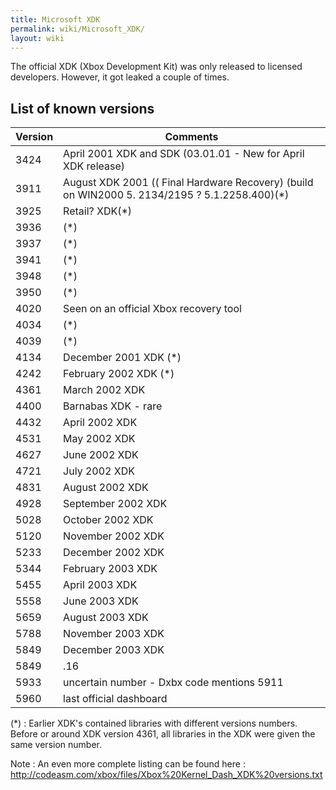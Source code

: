 ```yaml
---
title: Microsoft XDK
permalink: wiki/Microsoft_XDK/
layout: wiki
---
```


The official XDK (Xbox Development Kit) was only released to licensed
developers. However, it got leaked a couple of times.

List of known versions
----------------------

| Version | Comments                                                                                       |
|---------|------------------------------------------------------------------------------------------------|
| 3424    | April 2001 XDK and SDK (03.01.01 - New for April XDK release)                                  |
| 3911    | August XDK 2001 (( Final Hardware Recovery) (build on WIN2000 5. 2134/2195 ? 5.1.2258.400)(\*) |
| 3925    | Retail? XDK(\*)                                                                                |
| 3936    | (\*)                                                                                           |
| 3937    | (\*)                                                                                           |
| 3941    | (\*)                                                                                           |
| 3948    | (\*)                                                                                           |
| 3950    | (\*)                                                                                           |
| 4020    | Seen on an official Xbox recovery tool                                                         |
| 4034    | (\*)                                                                                           |
| 4039    | (\*)                                                                                           |
| 4134    | December 2001 XDK (\*)                                                                         |
| 4242    | February 2002 XDK (\*)                                                                         |
| 4361    | March 2002 XDK                                                                                 |
| 4400    | Barnabas XDK - rare                                                                            |
| 4432    | April 2002 XDK                                                                                 |
| 4531    | May 2002 XDK                                                                                   |
| 4627    | June 2002 XDK                                                                                  |
| 4721    | July 2002 XDK                                                                                  |
| 4831    | August 2002 XDK                                                                                |
| 4928    | September 2002 XDK                                                                             |
| 5028    | October 2002 XDK                                                                               |
| 5120    | November 2002 XDK                                                                              |
| 5233    | December 2002 XDK                                                                              |
| 5344    | February 2003 XDK                                                                              |
| 5455    | April 2003 XDK                                                                                 |
| 5558    | June 2003 XDK                                                                                  |
| 5659    | August 2003 XDK                                                                                |
| 5788    | November 2003 XDK                                                                              |
| 5849    | December 2003 XDK                                                                              |
| 5849    | .16                                                                                            |
| 5933    | uncertain number - Dxbx code mentions 5911                                                     |
| 5960    | last official dashboard                                                                        |

(\*) : Earlier XDK's contained libraries with different versions
numbers. Before or around XDK version 4361, all libraries in the XDK
were given the same version number.

Note : An even more complete listing can be found here :
<http://codeasm.com/xbox/files/Xbox%20Kernel_Dash_XDK%20versions.txt>
